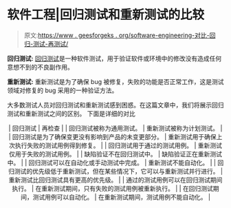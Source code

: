 # 软件工程|回归测试和重新测试的比较

> 原文:[https://www . geesforgeks . org/software-engineering-对比-回归-测试-再测试/](https://www.geeksforgeeks.org/software-engineering-comparison-between-regression-testing-and-re-testing/)

**回归测试:**
[回归测试](https://www.geeksforgeeks.org/software-engineering-regression-testing/)是一种软件测试，用于验证软件或环境中的修改没有造成任何意想不到的不良副作用。

**重新测试:**
重新测试是为了确保 bug 被修复，失败的功能是否正常工作，这是测试领域对修复的 bug 采用的一种验证方法。

大多数测试人员对回归测试和重新测试感到困惑。在这篇文章中，我们将展示回归测试和重新测试之间的区别。
下面是详细的对比

<center>

| 回归测试 | 再检查 |
| 回归测试被称为通用测试。 | 重新测试被称为计划测试。 |
| 回归测试是为了确保变更没有影响到产品的未变更部分。 | 重新测试用于确保上次执行失败的测试用例得到修复。 |
| 回归测试用于通过的测试用例。 | 重新测试仅用于失败的测试用例。 |
| 缺陷验证不在回归测试中。 | 缺陷验证正在重新测试中。 |
| 回归测试可以在自动化或手动测试中完成。 | 重新测试不能自动化。 |
| 回归测试的优先级低于重新测试，但在某些情况下，它可以与重新测试并行进行。 | 重新测试比回归测试具有更高的优先级。 |
| 通过的测试用例可以在回归测试期间执行。 | 在重新测试期间，只有失败的测试用例被重新执行。 |
| 在回归测试期间，测试用例可以自动化。 | 在重新测试期间，测试用例不能自动化。 |

</center>